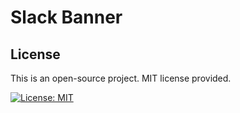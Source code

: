 # Slack Banner

## License
This is an open-source project. MIT license provided.

[![License: MIT](https://img.shields.io/badge/License-MIT-yellow.svg)](https://opensource.org/licenses/MIT)
